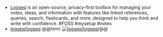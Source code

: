 - [Logseq](https://logseq.com/) is an open-source, privacy-first toolbox for managing your notes, ideas, and information with features like linked references, queries, search, flashcards, and more, designed to help you think and write with confidence. #FOSS #mysetup #notes
- [logseq/logseq](https://github.com/logseq/logseq)
  @@html: <a href="https://github.com/logseq/logseq/"><img src="https://github-readme-stats-astronomer.vercel.app/api/pin/?username=logseq&repo=logseq&theme=tokyonight" alt="logseq/logseq/"/></a>@@